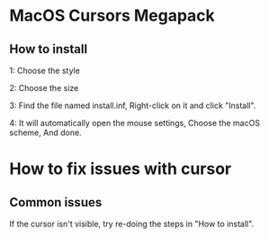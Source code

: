 # MacOS Cursors Megapack
## How to install
1: Choose the style

2: Choose the size

3: Find the file named install.inf, Right-click on it and click "Install".

4: It will automatically open the mouse settings, Choose the macOS scheme, And done.

# How to fix issues with cursor
## Common issues
If the cursor isn't visible, try re-doing the steps in "How to install".

